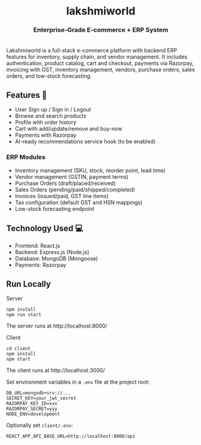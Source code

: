 # <div align="center">lakshmiworld</div>

### <div align="center">Enterprise-Grade E-commerce + ERP System</div><br>

Lakshmiworld is a full-stack e-commerce platform with backend ERP features for inventory, supply chain, and vendor management. It includes authentication, product catalog, cart and checkout, payments via Razorpay, invoicing with GST, inventory management, vendors, purchase orders, sales orders, and low-stock forecasting.

## Features 📃
- User Sign up / Sign in / Logout
- Browse and search products
- Profile with order history
- Cart with add/update/remove and buy-now
- Payments with Razorpay
- AI-ready recommendations service hook (to be enabled)

### ERP Modules
- Inventory management (SKU, stock, reorder point, lead time)
- Vendor management (GSTIN, payment terms)
- Purchase Orders (draft/placed/received)
- Sales Orders (pending/paid/shipped/completed)
- Invoices (issued/paid, GST line items)
- Tax configuration (default GST and HSN mappings)
- Low-stock forecasting endpoint

## Technology Used 💻
- Frontend: React.js
- Backend: Express.js (Node.js)
- Database: MongoDB (Mongoose)
- Payments: Razorpay

## Run Locally
Server
```shell
npm install
npm run start
```
The server runs at http://localhost:8000/

Client
```shell
cd client
npm install
npm start
```
The client runs at http://localhost:3000/

Set environment variables in a `.env` file at the project root:
```
DB_URL=mongodb+srv://...
SECRET_KEY=your_jwt_secret
RAZORPAY_KEY_ID=xxx
RAZORPAY_SECRET=yyy
NODE_ENV=development
```

Optionally set `client/.env`:
```
REACT_APP_API_BASE_URL=http://localhost:8000/api
```


